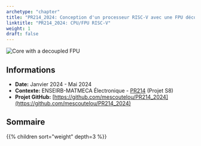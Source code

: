 ```yaml
---
archetype: "chapter"
title: "PR214_2024: Conception d'un processeur RISC-V avec une FPU découplée"
linktitle: "PR214_2024: CPU/FPU RISC-V"
weight: 1
draft: false
---
```


![Core with a decoupled FPU](/fig/project/pr214_2024/core-fpu.fr.png)

## Informations

- **Date:** Janvier 2024 - Mai 2024
- **Contexte:** ENSEIRB-MATMECA Électronique - [PR214](https://ccc.bordeaux-inp.fr/syllabus/index.php?annee=2023&mode=consultation&chemin=74491_76432_74444_74416_74370_74369&langue=1) (Projet S8) 
- **Projet GitHub:** [https://github.com/mescoutelou/PR214_2024](https://github.com/mescoutelou/PR214_2024)

## Sommaire

{{% children sort="weight" depth=3 %}}
